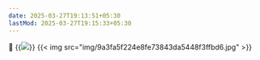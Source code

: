 ```yaml
---
date: 2025-03-27T19:13:51+05:30
lastMod: 2025-03-27T19:15:33+05:30
---
```


🙂
{{<img src="img/1803aec364b278912e08b95af2217d7d.jpg" >}} 
{{< img src="img/9a3fa5f224e8fe73843da5448f3ffbd6.jpg" >}}
